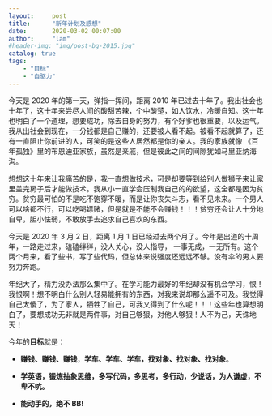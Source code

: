 ```yaml
---
layout:     post
title:      "新年计划及感想"
date:       2020-03-02 00:07:00
author:     "lam"
#header-img: "img/post-bg-2015.jpg"
catalog: true
tags:
    - "目标"
    - "自驱力"
---
```




今天是 2020 年的第一天，弹指一挥间，距离 2010 年已过去十年了。我出社会也十年了，这十年来尝尽人间的酸甜苦辣，个中酸楚，如人饮水，冷暖自知。这十年也明白了一个道理，想要成功，除去自身的努力，有个好爹也很重要，以及运气。我从出社会到现在，一分钱都是自己赚的，还要被人看不起。被看不起就算了，还有一直阻止你前进的人，可笑的是这些人居然都是你的亲人。我的家族就像 《百年孤独》里的布恩迪亚家族，虽然是亲戚，但是彼此之间的间隙犹如马里亚纳海沟。

想想这十年来让我痛苦的是，我一直想做技术，可是却要等到给别人做狮子来让家里盖完房子后才能做技术。我从小一直学会压制我自己的的欲望，这全都是因为贫穷。贫穷最可怕的不是吃不饱穿不暖，而是让你丧失斗志，看不见未来。一个男人可以啥都不行，可以吃喝嫖赌，但是就是不能不会赚钱！！！贫穷还会让人十分地自卑，胆小怯弱，不敢放手去追求自己喜欢的东西。

今天是 2020 年 3 月 2 日，距离 1 月 1 日已经过去两个月了。今年是出道的十周年，一路走过来，磕磕绊绊，没人关心，没人指导， 一事无成，一无所有。这个两个月来，看了些书，写了些代码，但总体来说强度还远远不够。没有伞的男人要努力奔跑。

年纪大了，精力没办法那么集中了。在学习能力最好的年纪却没有机会学习，恨！我恨啊！想不明白什么别人轻易能拥有的东西，对我来说却那么遥不可及。我觉得自己太傻了，为了家人，牺牲了自己，可我又得到了什么呢！！！这些年也算想明白了，要想成功无非就是两件事，对自己够狠，对他人够狠！人不为己，天诛地灭！

今年的**目标**就是：

* **赚钱、赚钱、赚钱**，**学车、学车、学车，找对象、找对象、找对象**。

* **学英语，锻炼抽象思维，多写代码，多思考，多行动，少说话，为人谦虚，不卑不吭。**
* **能动手的，绝不 BB!**

